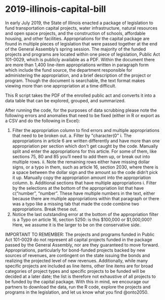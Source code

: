 # 2019-illinois-capital-bill
In early July 2019, the State of Illinois enacted a package of legislation to fund transportation capital projects, water infrastructure,
natural resources and open space projects, and the construction of schools, affordable housing, and other facilities. Appropriations for
the capital package are found in multiple pieces of legislation that were passed together at the end of the General Assembly’s spring
session. The majority of the funded projects and programs are located within one piece of legislation, Public Act 101-0029, which is
publicly available as a PDF. Within the document there are more than 1,400 line-item appropriations written in paragraph form which
include the fund source, the department responsible for administering the appropriation, and a brief description of the project or
program. Though the document is searchable, the text format makes viewing more than one appropriation at a time difficult.  

This R script takes the PDF of the enrolled public act and  converts it into a data table that can be explored, grouped, and summarized. 

After running the code, for the purposes of data scrubbing please note the following errors and anomalies that need to be fixed (either
in R or export as a CSV and do the following in Excel): 

1.	Filter  the appropriation column to find errors and multiple appropriations that need to be broken out. 
  a.	Filter by "character(0"
    i.	 The appropriations in article 6 are written differently and have more than one appropriation per section which don't get caught  by the code. Manually split and enter the appropriations for this article. For some of them, like sections 75, 80 and 85 you’ll need to add them up, or break out into multiple rows. 
    ii. Note the remaining rows either have missing dollar signs, or a typo in them, such as article 16, section 2030, where there is a space between the dollar sign and the amount so the code didn’t pick it up. Manually copy the appropriation amount into the appropriation column. 
  b.	Additional sections that have multiple appropriations
    i. Filter by the selections at the bottom of the appropriation list that have c(“number”, “number”. These have multiple numbers in          the text, either because there are multiple appropriations within that paragraph or there was a typo like a missing tab that made        the code combine two appropriations. Break these out.  
3.	Notice the last outstanding error at the bottom of the appropriation filter is a Typo on article 16, section 5250: is this $100,000 or $1,000,000? Here, we assume it is the larger to be on the conservative side. 

IMPORTANT TO REMEMBER: The projects and programs funded in Public Act 101-0029 do not represent all capital projects funded in the package passed by the General Assembly, nor are they guaranteed to move forward. Appropriations, particularly for bond-funded projects backed by new sources of revenues, are contingent on the state issuing the bonds and realizing the projected level of new revenues. Additionally, while many specific projects are included as line items, other line items are for broad categories of project types and specific projects to be funded will be decided at a later date; the list is therefore not exhaustive of all projects to be funded by the capital package. With this in mind, we encourage our partners to download the data, run the R code, explore the projects and programs in the legislation, and let us know what you find @onto2050. 



